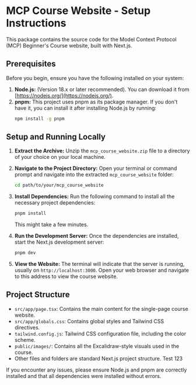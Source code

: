 # MCP Course Website - Setup Instructions

This package contains the source code for the Model Context Protocol (MCP) Beginner's Course website, built with Next.js.

## Prerequisites

Before you begin, ensure you have the following installed on your system:

1.  **Node.js:** (Version 18.x or later recommended). You can download it from [https://nodejs.org/](https://nodejs.org/).
2.  **pnpm:** This project uses pnpm as its package manager. If you don't have it, you can install it after installing Node.js by running:
    ```bash
    npm install -g pnpm
    ```

## Setup and Running Locally

1.  **Extract the Archive:**
    Unzip the `mcp_course_website.zip` file to a directory of your choice on your local machine.

2.  **Navigate to the Project Directory:**
    Open your terminal or command prompt and navigate into the extracted `mcp_course_website` folder:
    ```bash
    cd path/to/your/mcp_course_website
    ```

3.  **Install Dependencies:**
    Run the following command to install all the necessary project dependencies:
    ```bash
    pnpm install
    ```
    This might take a few minutes.

4.  **Run the Development Server:**
    Once the dependencies are installed, start the Next.js development server:
    ```bash
    pnpm dev
    ```

5.  **View the Website:**
    The terminal will indicate that the server is running, usually on `http://localhost:3000`.
    Open your web browser and navigate to this address to view the course website.

## Project Structure

*   `src/app/page.tsx`: Contains the main content for the single-page course website.
*   `src/app/globals.css`: Contains global styles and Tailwind CSS directives.
*   `tailwind.config.js`: Tailwind CSS configuration file, including the color scheme.
*   `public/images/`: Contains all the Excalidraw-style visuals used in the course.
*   Other files and folders are standard Next.js project structure. Test 123

If you encounter any issues, please ensure Node.js and pnpm are correctly installed and that all dependencies were installed without errors.

